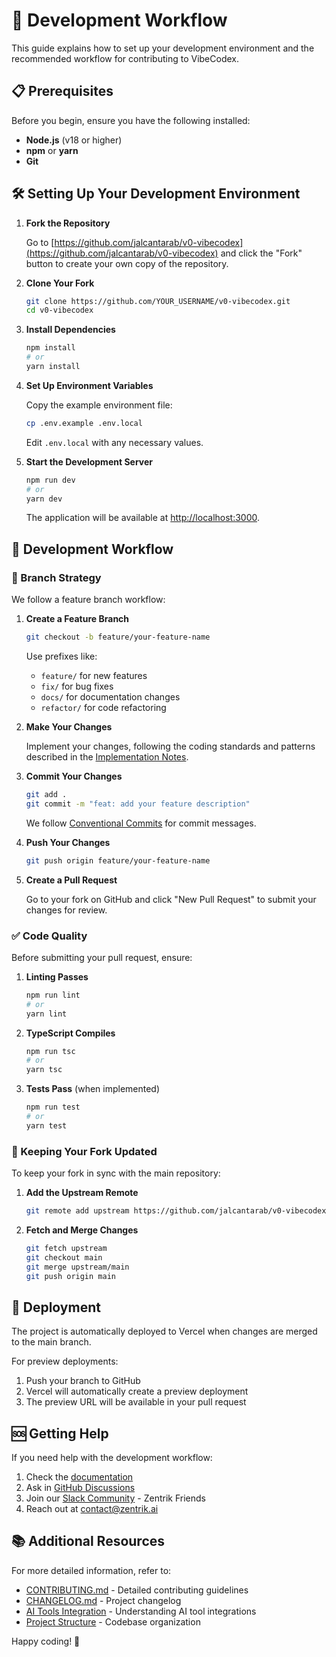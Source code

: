 # 🚀 Development Workflow

This guide explains how to set up your development environment and the recommended workflow for contributing to VibeCodex.

## 📋 Prerequisites

Before you begin, ensure you have the following installed:

- **Node.js** (v18 or higher)
- **npm** or **yarn**
- **Git**

## 🛠️ Setting Up Your Development Environment

1. **Fork the Repository**

   Go to [https://github.com/jalcantarab/v0-vibecodex](https://github.com/jalcantarab/v0-vibecodex) and click the "Fork" button to create your own copy of the repository.

2. **Clone Your Fork**

   ```bash
   git clone https://github.com/YOUR_USERNAME/v0-vibecodex.git
   cd v0-vibecodex
   ```

3. **Install Dependencies**

   ```bash
   npm install
   # or
   yarn install
   ```

4. **Set Up Environment Variables**

   Copy the example environment file:

   ```bash
   cp .env.example .env.local
   ```

   Edit `.env.local` with any necessary values.

5. **Start the Development Server**

   ```bash
   npm run dev
   # or
   yarn dev
   ```

   The application will be available at [http://localhost:3000](http://localhost:3000).

## 🔄 Development Workflow

### 🌿 Branch Strategy

We follow a feature branch workflow:

1. **Create a Feature Branch**

   ```bash
   git checkout -b feature/your-feature-name
   ```

   Use prefixes like:
   - `feature/` for new features
   - `fix/` for bug fixes
   - `docs/` for documentation changes
   - `refactor/` for code refactoring

2. **Make Your Changes**

   Implement your changes, following the coding standards and patterns described in the [Implementation Notes](../reference/implementation-notes.md).

3. **Commit Your Changes**

   ```bash
   git add .
   git commit -m "feat: add your feature description"
   ```

   We follow [Conventional Commits](https://www.conventionalcommits.org/) for commit messages.

4. **Push Your Changes**

   ```bash
   git push origin feature/your-feature-name
   ```

5. **Create a Pull Request**

   Go to your fork on GitHub and click "New Pull Request" to submit your changes for review.

### ✅ Code Quality

Before submitting your pull request, ensure:

1. **Linting Passes**

   ```bash
   npm run lint
   # or
   yarn lint
   ```

2. **TypeScript Compiles**

   ```bash
   npm run tsc
   # or
   yarn tsc
   ```

3. **Tests Pass** (when implemented)

   ```bash
   npm run test
   # or
   yarn test
   ```

### 🔄 Keeping Your Fork Updated

To keep your fork in sync with the main repository:

1. **Add the Upstream Remote**

   ```bash
   git remote add upstream https://github.com/jalcantarab/v0-vibecodex.git
   ```

2. **Fetch and Merge Changes**

   ```bash
   git fetch upstream
   git checkout main
   git merge upstream/main
   git push origin main
   ```

## 🚀 Deployment

The project is automatically deployed to Vercel when changes are merged to the main branch.

For preview deployments:

1. Push your branch to GitHub
2. Vercel will automatically create a preview deployment
3. The preview URL will be available in your pull request

## 🆘 Getting Help

If you need help with the development workflow:

1. Check the [documentation](../README.md)
2. Ask in [GitHub Discussions](https://github.com/jalcantarab/v0-vibecodex/discussions)
3. Join our [Slack Community](https://join.slack.com/t/zentrikfriends/shared_invite/zt-39fkemr4h-s4uisVwiRmpAoZ1dZYCJwg) - Zentrik Friends
4. Reach out at [contact@zentrik.ai](mailto:contact@zentrik.ai)

## 📚 Additional Resources

For more detailed information, refer to:

- [CONTRIBUTING.md](../CONTRIBUTING.md) - Detailed contributing guidelines
- [CHANGELOG.md](../CHANGELOG.md) - Project changelog
- [AI Tools Integration](./ai-tools-integration.md) - Understanding AI tool integrations
- [Project Structure](../reference/project-structure.md) - Codebase organization

Happy coding! 🎉
